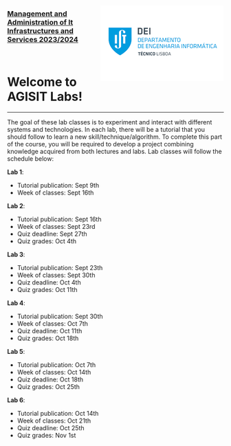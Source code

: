 <a href="https://dei.tecnico.ulisboa.pt/"><img style="float: right;" src="res/logodei.png"></a>

### [Management and Administration of It Infrastructures and Services 2023/2024](https://fenix.tecnico.ulisboa.pt/disciplinas/AGI11/2024-2025/1-semestre)

&nbsp;
&nbsp;
&nbsp;
&nbsp;

# Welcome to AGISIT Labs!

---

The goal of these lab classes is to experiment and interact with different systems and technologies. In each lab, there will be a tutorial that you should follow to learn a new skill/technique/algorithm. To complete this part of the course, you will be required to develop a project combining knowledge acquired from both lectures and labs. Lab classes will follow the schedule below:

**Lab 1**:
  - Tutorial publication: Sept 9th
  - Week of classes: Sept 16th

**Lab 2**:
  - Tutorial publication: Sept 16th
  - Week of classes: Sept 23rd
  - Quiz deadline: Sept 27th
  - Quiz grades: Oct 4th

**Lab 3**:
  - Tutorial publication: Sept 23th
  - Week of classes: Sept 30th
  - Quiz deadline: Oct 4th
  - Quiz grades: Oct 11th

**Lab 4**:
  - Tutorial publication: Sept 30th
  - Week of classes: Oct 7th
  - Quiz deadline: Oct 11th
  - Quiz grades: Oct 18th

**Lab 5**:
  - Tutorial publication: Oct 7th
  - Week of classes: Oct 14th
  - Quiz deadline: Oct 18th
  - Quiz grades: Oct 25th

**Lab 6**:
  - Tutorial publication: Oct 14th
  - Week of classes: Oct 21th
  - Quiz deadline: Oct 25th
  - Quiz grades: Nov 1st

